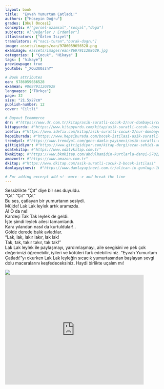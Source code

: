 ```yaml
---
layout: book
title:  "Eyvah Yumurtam Çatladı!"
authors: ["Hüseyin Doğru"]
grades: [Okul Öncesi]
concepts: #["gorsel-uzamsal","sosyal","doga"]
subjects: #["Değerler / Erdemler"]
illustrators: ["Özlem Isıyel"]
translators: #["naci-turan","burak-dogru"]
image: assets/images/ean/9786059656528.png
examimage: #assets/images/ean/8697911208629.jpg
categories: [ "Çocuk", "Hikaye" ]
tags: [ "hikaye"]
previewpage: true
youtube: "_XQu3UOsznY"

# Book attributes
ean: 9786059656528
examean: #8697911208629
languages: ["Türkçe"]
page: 32
size: "21.5x27cm"
publish-number: 12
cover: "Ciltli"

# Buyout Ecommerce
dnr: #"https://www.dr.com.tr/kitap/asik-suratli-cocuk-2/nur-dombayci/cocuk-ve-genclik/genclik-10-yas/roman-oyku/urunno=0001812298001"
kitapyurdu: #"https://www.kitapyurdu.com/kitap/asik-suratli-cocuk--bocek-istilasi/502836.html&filter_name=As%C4%B1k+Suratl%C4%B1+%C3%87ocuk"
idefix: #"https://www.idefix.com/kitap/asik-suratli-cocuk-2/nur-dombayci/cocuk-ve-genclik/genclik-10-yas/roman-oyku/urunno=0001812298001"
hepsiburada: #"https://www.hepsiburada.com/bocek-istilasi-asik-suratli-cocuk-ve-onu-etkilemeyen-siradisi-olaylar-2-p-HBV00000OAK7R"
trendyol: #"https://www.trendyol.com/genc-damla-yayinevi/asik-suratli-cocuk-2-p-31619556"
gittigidiyor: #"https://www.gittigidiyor.com/kitap-dergi/ezan-sehidi-adnan-menderes_pdp_732728793"
odatvkitap: #"https://www.odatvkitap.com.tr"
bkmkitap: #"https://www.bkmkitap.com/abdulhamidin-kurtlarla-dansi-578226"
amazontr: #"https://www.amazon.com.tr"
dkitap: #"https://www.dkitap.com/asik-suratli-cocuk-2-bocek-istilasi"
damlayayinevi:  #"https://www.damlayayinevi.com.tr/alican-in-gunlugu-10-kitap"

# For adding excerpt add <!--more--> and break the line
---
```

Sessizlikte “Çıt” diye bir ses duyuldu.  
“Çıt” “Çıt” “Çıt”  
Bu ses, çatlayan bir yumurtanın sesiydi.  
Müjde! Lak Lak leylek artık aramızda.  
A! O da ne!  
Kardeşi Tak Tak leylek de geldi.  
İşte şimdi leylek ailesi tamamlandı.  
Kara yılandan nasıl da kurtuldular!..  
Gölde derede balık avladılar.  
“Lak, lak, lakır lakır, lak lak!  
Tak, tak, takır takır, tak tak!”  
Lak Lak leylek ile paylaşmayı, yardımlaşmayı, aile sevgisini ve pek çok değerimizi öğrenebilir, iyileri ve kötüleri fark edebilirsiniz.
“Eyvah Yumurtam Çatladı!”yı okurken Lak Lak leyleğin sıcacık yumurtasından başlayan sevgi dolu maceralarını keşfedeceksiniz.
Haydi birlikte uçalım mı!
<!--more--> 
<div class="container">
    <div class="row">
      <div class="col-6 col-md-3">
      <img class="zoom" src="/assets/images/books/cevreci-bulut/cevreci-bulut1.png" alt="">
      </div>
      <div class="col-6 col-md-3">
          <img class="zoom" src="/assets/images/books/cevreci-bulut/cevreci-bulut2.png" >
      </div>
      <div class="col-6 col-md-3">
          <img class="zoom" src="/assets/images/books/cevreci-bulut/cevreci-bulut3.png" alt="">
      </div>
      <div class="col-6 col-md-3">
          <img class="zoom" src="/assets/images/books/cevreci-bulut/cevreci-bulut4.png" alt="">
      </div>
    </div>
  </div>
  <iframe src="https://www.youtube.com/embed/_XQu3UOsznY?rel=0&amp;enablejsapi=1&amp;wmode=opaque" width="90%" height="360px" frameborder="0" allowfullscreen="allowfullscreen"></iframe>



